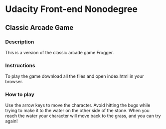 # Udacity Front-end Nonodegree 
## Classic Arcade Game

### Description
This is a version of the classic arcade game Frogger.

### Instructions
To play the game download all the files and open index.html in your browser.

### How to play
Use the arrow keys to move the character.
Avoid hitting the bugs while trying to make it to the water on the other side of the stone. When you reach the water your character will move back to the grass, and you can try again!

